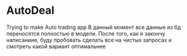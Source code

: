 # AutoDeal
Trying to make Auto trading app
В данный момент все данные из бд переносятся полностью в модели. После того, как я закончу написаниие, буду пробовать сделать все на чистых запросах и смотреть какой вариант оптимальнее
